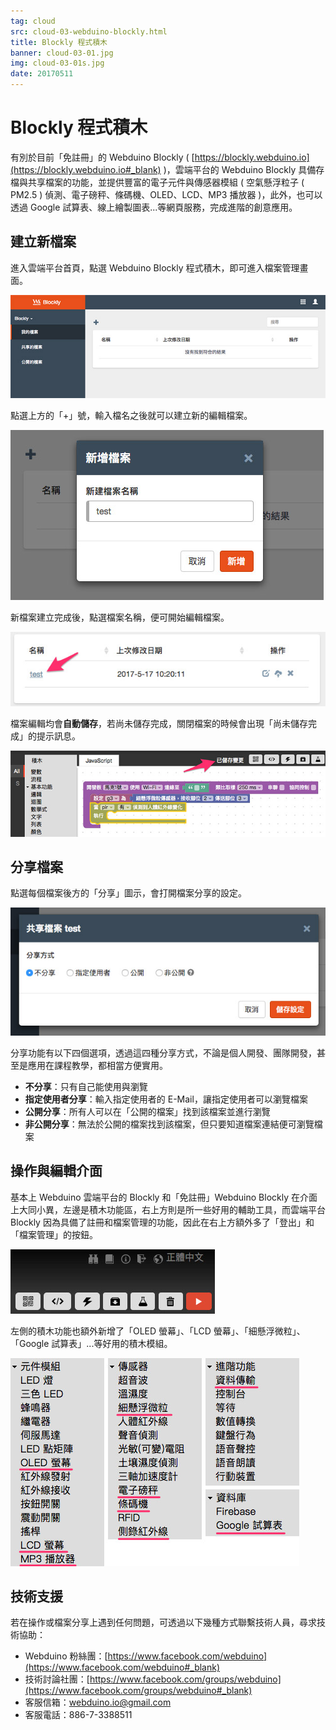 ```yaml
---
tag: cloud
src: cloud-03-webduino-blockly.html
title: Blockly 程式積木
banner: cloud-03-01.jpg
img: cloud-03-01s.jpg
date: 20170511
---
```


<!-- @@master  = ../../_layout.html-->

<!-- @@block  =  meta-->

<title>Blockly 程式積木 :::: Webduino = Web × Arduino</title>

<meta name="description" content="有別於目前「免註冊」的 Webduino Blockly，雲端平台的 Webduino Blockly 具備存檔與共享檔案的功能，並提供豐富的電子元件與傳感器模組 ( 空氣懸浮粒子 ( PM2.5 ) 偵測、電子磅秤、條碼機、OLED、LCD、MP3 播放器 )，此外，也可以透過 Google 試算表、線上繪製圖表...等網頁服務，完成進階的創意應用。">

<meta itemprop="description" content="有別於目前「免註冊」的 Webduino Blockly，雲端平台的 Webduino Blockly 具備存檔與共享檔案的功能，並提供豐富的電子元件與傳感器模組 ( 空氣懸浮粒子 ( PM2.5 ) 偵測、電子磅秤、條碼機、OLED、LCD、MP3 播放器 )，此外，也可以透過 Google 試算表、線上繪製圖表...等網頁服務，完成進階的創意應用。">

<meta property="og:description" content="有別於目前「免註冊」的 Webduino Blockly，雲端平台的 Webduino Blockly 具備存檔與共享檔案的功能，並提供豐富的電子元件與傳感器模組 ( 空氣懸浮粒子 ( PM2.5 ) 偵測、電子磅秤、條碼機、OLED、LCD、MP3 播放器 )，此外，也可以透過 Google 試算表、線上繪製圖表...等網頁服務，完成進階的創意應用。">

<meta property="og:title" content="Blockly 程式積木" >

<meta property="og:url" content="https://webduino.io/tutorials/cloud-03-webduino-blockly.html">

<meta property="og:image" content="https://webduino.io/img/tutorials/cloud-03-01s.jpg">

<meta itemprop="image" content="https://webduino.io/img/tutorials/cloud-03-01s.jpg">

<include src="../_include-tutorials.html"></include>

<!-- @@close-->

<!-- @@block  =  preAndNext-->

<include src="../_include-tutorials-content.html"></include>

<!-- @@close-->


<!-- @@block  =  tutorials-->
# Blockly 程式積木

有別於目前「免註冊」的 Webduino Blockly ( [https://blockly.webduino.io](https://blockly.webduino.io#_blank) )，雲端平台的 Webduino Blockly 具備存檔與共享檔案的功能，並提供豐富的電子元件與傳感器模組 ( 空氣懸浮粒子 ( PM2.5 ) 偵測、電子磅秤、條碼機、OLED、LCD、MP3 播放器 )，此外，也可以透過 Google 試算表、線上繪製圖表...等網頁服務，完成進階的創意應用。

## 建立新檔案

進入雲端平台首頁，點選 Webduino Blockly 程式積木，即可進入檔案管理畫面。

![](../img/tutorials/cloud-03-02.jpg)

點選上方的「+」號，輸入檔名之後就可以建立新的編輯檔案。

![](../img/tutorials/cloud-03-03.jpg)

新檔案建立完成後，點選檔案名稱，便可開始編輯檔案。

![](../img/tutorials/cloud-03-04.jpg)

檔案編輯均會**自動儲存**，若尚未儲存完成，關閉檔案的時候會出現「尚未儲存完成」的提示訊息。

![](../img/tutorials/cloud-03-05.jpg)

## 分享檔案

點選每個檔案後方的「分享」圖示，會打開檔案分享的設定。

![](../img/tutorials/cloud-03-06.jpg)

分享功能有以下四個選項，透過這四種分享方式，不論是個人開發、團隊開發，甚至是應用在課程教學，都相當方便實用。

- **不分享**：只有自己能使用與瀏覽
- **指定使用者分享**：輸入指定使用者的 E-Mail，讓指定使用者可以瀏覽檔案
- **公開分享**：所有人可以在「公開的檔案」找到該檔案並進行瀏覽
- **非公開分享**：無法於公開的檔案找到該檔案，但只要知道檔案連結便可瀏覽檔案

## 操作與編輯介面

基本上 Webduino 雲端平台的 Blockly 和「免註冊」Webduino Blockly 在介面上大同小異，左邊是積木功能區，右上方則是所一些好用的輔助工具，而雲端平台 Blockly 因為具備了註冊和檔案管理的功能，因此在右上方額外多了「登出」和「檔案管理」的按鈕。

![](../img/tutorials/cloud-03-07.jpg)

左側的積木功能也額外新增了「OLED 螢幕」、「LCD 螢幕」、「細懸浮微粒」、「Google 試算表」...等好用的積木模組。

![](../img/tutorials/cloud-03-08.jpg)

## 技術支援

若在操作或檔案分享上遇到任何問題，可透過以下幾種方式聯繫技術人員，尋求技術協助：

- Webduino 粉絲團：[https://www.facebook.com/webduino](https://www.facebook.com/webduino#_blank)
- 技術討論社團：[https://www.facebook.com/groups/webduino](https://www.facebook.com/groups/webduino#_blank)
- 客服信箱：[webduino.io@gmail.com](mailto:webduino.io@gmail.com#_blank)
- 客服電話：886-7-3388511



<!-- @@close-->
